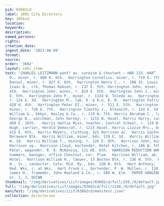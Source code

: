 ```yaml
---
pid: 03602cd
label: 1891 City Directory
key: 1891cd
location: 
keywords: 
description: 
named_persons: 
rights: 
creation_date: 
ingest_date: '2023-08-09'
format: 
source: 
order: '3602'
layout: cmhc_item
text: 'CHARLES LEITZMANN went? av. corezim & chestant — HAR 133. HAR”  Harrigan John
  D., miner, r. 400 E. 6th.  Harrington Cornelius, miner, r. 729 E. 7th.  Harrington
  Daniel, miner, r. 827 E. 8th.  Harrington Henry C., r. 208 St. Louis av.  Harrington
  Isaac B., clk, Thomas Robson, r. 137 E. 5th. Harrington John, miner, bds. 428 E.
  4th.  Harrington John, miner, r. 819 E. 5th.  Harrington John J., miner, r. 511
  E. 5th.  Harrington John P., miner, r. 1134 8. Toledo av.  Harrington Mary Mrs.,
  r. 124 E. 3d.  Harrington M., lab, D. & R.G. R. R.  Harrington Patrick, miner, bds.
  428 H. 4th.  Harrington Peter EI., miner, r. 511 E. 5th.  Harrington Philip D.,
  miner, r. 726 E. 7th.  Harrington Timothy J., blksmith, r. 124 E. 3d.  Harrington
  William G., bkkpr, Hasley & Co., r. 119 W. 7th. Harris Abraham C., lab, 130 W. Chestnut.  Harris
  George W., watchman, John Harvey, r. 1215 N. Hazel. Harris Harry, carpenter, r.
  409 E. 10th.  -Harris Hattie Miss, teacher, Central School, r. 119 W. 4th. Harris
  Hugh, carrier, Herald Democrat, r. 1215 Hazel. Harris Lizzie Mrs., boarding, r.
  415 E. 6th.  Harris Meyers, clothing, 321 Harrison av.  Harris Sanford, col’d, engineer,
  Delaware Blk.  Harris William, miner, bds. 139 E. 3d.  Harris William B., r. 415
  W. 3d.  Harris William T., mining, r. 126 E. 8th.  Harrison John, miner, r. 106
  Harrison ay.  Harrison Lloyd, bartender, Hotel Kitchen, r. 186 W. 5th.  Harrison
  Peter, wagonmkr, R. 8. McKenzie, 121 HE. 6th.  HARRISON REDUCTION WORKS, George
  Summers, manager, office Chestnut, cor. Plum.  Harrison William, ab, Fifth Avenue
  Hotel.  Harrison William H., lawyer, 13 Boston Blk, r. 136 W. 5th.  Harrison William
  H., Sr., conductor, Colo. Mid. Ry., bds. 230 W. 6th.  Hart Anthony, foreman, Harrison
  Red. Wks, r. at Wks.  Hart Frank L., bartender, P. W. Mullen, r. 118 E. 8th.  Hart
  James H., framemkr, John Nowland & Co., r. 508 W. Elm.  PAPER HANGING, xasr rrrrs
  or. J, J, QUINN    '
thumbnail: "/img/derivatives/iiif/images/03602cd/full/250,/0/default.jpg"
full: "/img/derivatives/iiif/images/03602cd/full/1140,/0/default.jpg"
manifest: "/img/derivatives/iiif/03602cd/manifest.json"
collection: directories
---
```

